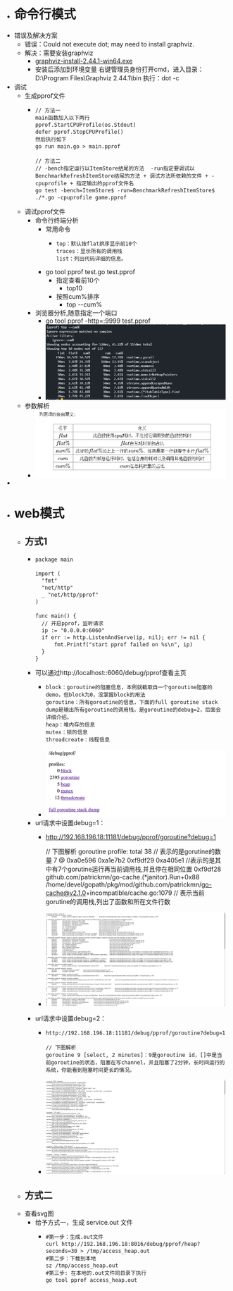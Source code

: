 - # 命令行模式
- 错误及解决方案
	- 错误：Could not execute dot; may need to install graphviz.
	- 解决：需要安装graphviz
		- [graphviz-install-2.44.1-win64.exe](../assets/graphviz-install-2.44.1-win64_1665562461154_0.exe)
		- 安装后添加到环境变量
		  右键管理员身份打开cmd，进入目录：D:\Program Files\Graphviz 2.44.1\bin
		  执行：dot -c
- 调试
	- 生成pprof文件
		- ```
		  // 方法一
		  main函数加入以下两行
		  pprof.StartCPUProfile(os.Stdout)
		  defer pprof.StopCPUProfile()
		  然后执行如下
		  go run main.go > main.pprof
		  
		  // 方法二
		  // -bench指定运行以ItemStore结尾的方法  -run指定要调试以BenchmarkRefreshItemStore结尾的方法 + 调试方法所依赖的文件 + -cpuprofile + 指定输出的pprof文件名
		  go test -bench=ItemStore$ -run=BenchmarkRefreshItemStore$ ./*.go -cpuprofile game.pprof
		  ```
	- 调试pprof文件
		- 命令行终端分析
			- 常用命令
				- ```
				  top：默认按flat排序显示前10个
				  traces：显示所有的调用栈
				  list：列出代码详细的信息。
				  ```
			- go tool pprof test.go  test.pprof
				- 指定查看前10个
					- top10
				- 按照cum%排序
					- top  --cum%
		- 浏览器分析,随意指定一个端口
			- go tool pprof  -http=:9999  test.pprof
			- ![image.png](../assets/image_1665569022760_0.png)
	- 参数解析
		- ![image.png](../assets/image_1665569001390_0.png)
-
- # web模式
	- ## 方式1
		- ```
		  package main
		  
		  import (
		  	"fmt"
		  	"net/http"
		  	_ "net/http/pprof"
		  )
		  
		  func main() {
		  	// 开启pprof，监听请求
		  	ip := "0.0.0.0:6060"
		  	if err := http.ListenAndServe(ip, nil); err != nil {
		  		fmt.Printf("start pprof failed on %s\n", ip)
		  	}
		  }
		  ```
		- 可以通过http://localhost::6060/debug/pprof查看主页
			- ```
			  block：goroutine的阻塞信息，本例就截取自一个goroutine阻塞的demo，但block为0，没掌握block的用法
			  goroutine：所有goroutine的信息，下面的full goroutine stack dump是输出所有goroutine的调用栈，是goroutine的debug=2，后面会详细介绍。
			  heap：堆内存的信息
			  mutex：锁的信息
			  threadcreate：线程信息
			  ```
			- ![image.png](../assets/image_1665713721731_0.png)
		- url请求中设置debug=1：
			- http://192.168.196.18:11181/debug/pprof/goroutine?debug=1
			  
			  // 下图解析
			  goroutine profile: total 38   // 表示的是gorutine的数量
			  7 @ 0xa0e596 0xa1e7b2 0xf9df29 0xa405e1   //表示的是其中有7个gorutine运行再当前调用栈,并且停在相同位置
			  0xf9df28	github.com/patrickmn/go-cache.(*janitor).Run+0x88	/home/devel/gopath/pkg/mod/github.com/patrickmn/go-cache@v2.1.0+incompatible/cache.go:1079  // 表示当前gorutine的调用栈,列出了函数和所在文件行数
			- ![image.png](../assets/image_1665731911337_0.png)
		- url请求中设置debug=2：
			- ```
			  http://192.168.196.18:11181/debug/pprof/goroutine?debug=1
			  
			  // 下图解析
			  goroutine 9 [select, 2 minutes]：9是goroutine id，[]中是当前goroutine的状态，阻塞在写channel，并且阻塞了2分钟，长时间运行的系统，你能看到阻塞时间更长的情况。
			  ```
			- ![image.png](../assets/image_1665731954270_0.png)
	- ## 方式二
	- 查看svg图
		- 给予方式一，生成 service.out 文件
			- ```
			  #第一步：生成.out文件
			  curl http://192.168.196.18:8016/debug/pprof/heap?seconds=30 > /tmp/access_heap.out
			  #第二步：下载到本地
			  sz /tmp/access_heap.out
			  #第三步: 在本地的.out文件同目录下执行
			  go tool pprof access_heap.out
			  ```